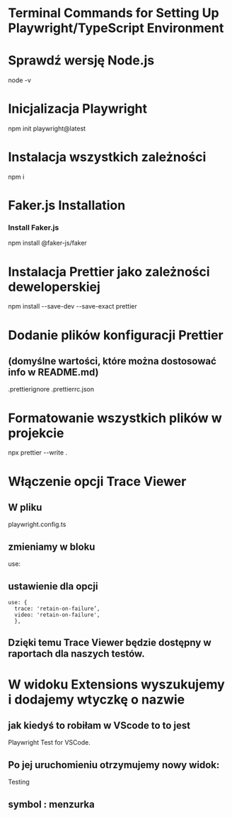 # Terminal Commands for Setting Up Playwright/TypeScript Environment

# Sprawdź wersję Node.js

node -v

# Inicjalizacja Playwright

npm init playwright@latest

# Instalacja wszystkich zależności

npm i

# Faker.js Installation

### Install Faker.js

npm install @faker-js/faker

# Instalacja Prettier jako zależności deweloperskiej

npm install --save-dev --save-exact prettier

# Dodanie plików konfiguracji Prettier

## (domyślne wartości, które można dostosować info w README.md)

.prettierignore
.prettierrc.json

# Formatowanie wszystkich plików w projekcie

npx prettier --write .

# Włączenie opcji Trace Viewer

## W pliku

playwright.config.ts

## zmieniamy w bloku

use:

## ustawienie dla opcji

```
use: {
  trace: 'retain-on-failure’,
  video: 'retain-on-failure',
  },
```

## Dzięki temu Trace Viewer będzie dostępny w raportach dla naszych testów.

# W widoku Extensions wyszukujemy i dodajemy wtyczkę o nazwie

## jak kiedyś to robiłam w VScode to to jest

Playwright Test for VSCode.

## Po jej uruchomieniu otrzymujemy nowy widok:

Testing

## symbol : menzurka
